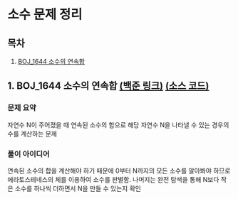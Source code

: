 # 소수 문제 정리

## 목차

1. [BOJ_1644 소수의 연속합](#1-boj_1644-소수의-연속합-백준-링크-소스-코드)

## 1. BOJ_1644 소수의 연속합 [(백준 링크)](https://www.acmicpc.net/problem/1644) [(소스 코드)](https://github.com/rldnjs7723/CodingTest/blob/main/BOJ/1000/Main_1644.java)

### 문제 요약

자연수 N이 주어졌을 때 연속된 소수의 합으로 해당 자연수 N을 나타낼 수 있는 경우의 수를 계산하는 문제

### 풀이 아이디어

연속된 소수의 합을 계산해야 하기 때문에 0부터 N까지의 모든 소수를 알아봐야 하므로 에라토스테네스의 체를 이용하여 소수를 판별함.
나머지는 완전 탐색을 통해 N보다 작은 소수를 하나씩 더하면서 N을 만들 수 있는지 확인
